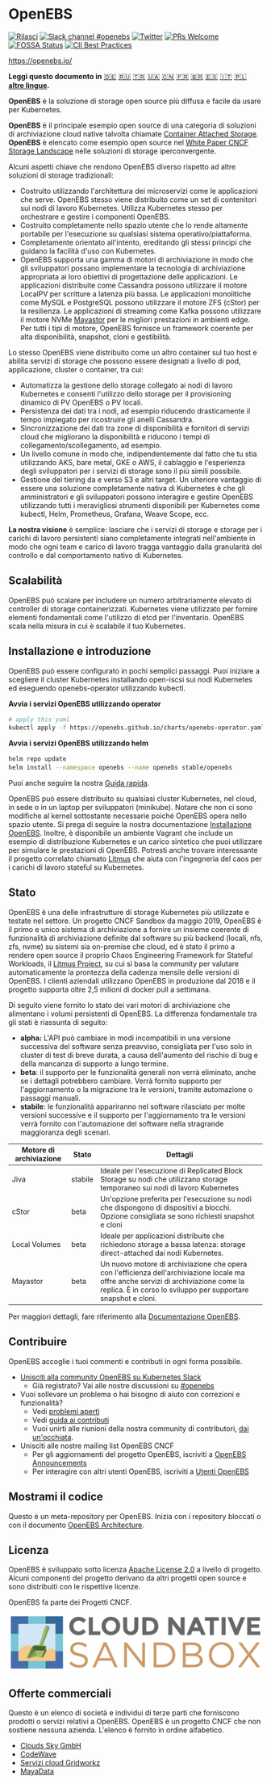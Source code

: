 # OpenEBS

[![Rilasci](https://img.shields.io/github/release/openebs/openebs/all.svg?style=flat-square)](https://github.com/openebs/openebs/releases)
[![Slack channel #openebs](https://img.shields.io/badge/slack-openebs-brightgreen.svg?logo=slack)](https://kubernetes.slack.com/messages/openebs)
[![Twitter](https://img.shields.io/twitter/follow/openebs.svg?style=social&label=Follow)](https://twitter.com/intent/follow?screen_name=openebs)
[![PRs Welcome](https://img.shields.io/badge/PRs-welcome-brightgreen.svg?style=flat-square)](https://github.com/openebs/openebs/blob/master/CONTRIBUTING.md)
[![FOSSA Status](https://app.fossa.com/api/projects/git%2Bgithub.com%2Fopenebs%2Fopenebs.svg?type=shield)](https://app.fossa.com/projects/git%2Bgithub.com%2Fopenebs%2Fopenebs?ref=badge_shield)
[![CII Best Practices](https://bestpractices.coreinfrastructure.org/projects/1754/badge)](https://bestpractices.coreinfrastructure.org/projects/1754)

https://openebs.io/

**Leggi questo documento in**
[🇩🇪](translations/README.de.md)	
[🇷🇺](translations/README.ru.md)	
[🇹🇷](translations/README.tr.md)	
[🇺🇦](translations/README.ua.md)	
[🇨🇳](translations/README.zh.md)	
[🇫🇷](translations/README.fr.md)
[🇧🇷](translations/README.pt-BR.md)
[🇪🇸](translations/README.es.md)
[🇮🇹](translations/README.it.md)
[🇵🇱](translations/README.pl.md)
**[altre lingue](translations/#readme).**

**OpenEBS** è la soluzione di storage open source più diffusa e facile da usare per Kubernetes.

**OpenEBS** è il principale esempio open source di una categoria di soluzioni di archiviazione cloud native talvolta chiamate [Container Attached Storage](https://www.cncf.io/blog/2018/04/19/container-attached-storage-a-primer/). **OpenEBS** è elencato come esempio open source nel [White Paper CNCF Storage Landscape](https://github.com/cncf/sig-storage/blob/master/CNCF%20Storage%20Landscape%20-%20White%20Paper.pdf) nelle soluzioni di storage iperconvergente.

Alcuni aspetti chiave che rendono OpenEBS diverso rispetto ad altre soluzioni di storage tradizionali:
- Costruito utilizzando l'architettura dei microservizi come le applicazioni che serve. OpenEBS stesso viene distribuito come un set di contenitori sui nodi di lavoro Kubernetes. Utilizza Kubernetes stesso per orchestrare e gestire i componenti OpenEBS.
- Costruito completamente nello spazio utente che lo rende altamente portabile per l'esecuzione su qualsiasi sistema operativo/piattaforma.
- Completamente orientato all'intento, ereditando gli stessi principi che guidano la facilità d'uso con Kubernetes.
- OpenEBS supporta una gamma di motori di archiviazione in modo che gli sviluppatori possano implementare la tecnologia di archiviazione appropriata ai loro obiettivi di progettazione delle applicazioni. Le applicazioni distribuite come Cassandra possono utilizzare il motore LocalPV per scritture a latenza più bassa. Le applicazioni monolitiche come MySQL e PostgreSQL possono utilizzare il motore ZFS (cStor) per la resilienza. Le applicazioni di streaming come Kafka possono utilizzare il motore NVMe [Mayastor](https://github.com/openebs/Mayastor) per le migliori prestazioni in ambienti edge. Per tutti i tipi di motore, OpenEBS fornisce un framework coerente per alta disponibilità, snapshot, cloni e gestibilità.

Lo stesso OpenEBS viene distribuito come un altro container sul tuo host e abilita servizi di storage che possono essere designati a livello di pod, applicazione, cluster o container, tra cui:
- Automatizza la gestione dello storage collegato ai nodi di lavoro Kubernetes e consenti l'utilizzo dello storage per il provisioning dinamico di PV OpenEBS o PV locali.
- Persistenza dei dati tra i nodi, ad esempio riducendo drasticamente il tempo impiegato per ricostruire gli anelli Cassandra.
- Sincronizzazione dei dati tra zone di disponibilità e fornitori di servizi cloud che migliorano la disponibilità e riducono i tempi di collegamento/scollegamento, ad esempio.
- Un livello comune in modo che, indipendentemente dal fatto che tu stia utilizzando AKS, bare metal, GKE o AWS, il cablaggio e l'esperienza degli sviluppatori per i servizi di storage sono il più simili possibile.
- Gestione del tiering da e verso S3 e altri target.
Un ulteriore vantaggio di essere una soluzione completamente nativa di Kubernetes è che gli amministratori e gli sviluppatori possono interagire e gestire OpenEBS utilizzando tutti i meravigliosi strumenti disponibili per Kubernetes come kubectl, Helm, Prometheus, Grafana, Weave Scope, ecc.

**La nostra visione** è semplice: lasciare che i servizi di storage e storage per i carichi di lavoro persistenti siano completamente integrati nell'ambiente in modo che ogni team e carico di lavoro tragga vantaggio dalla granularità del controllo e dal comportamento nativo di Kubernetes.

## Scalabilità

OpenEBS può scalare per includere un numero arbitrariamente elevato di controller di storage containerizzati. Kubernetes viene utilizzato per fornire elementi fondamentali come l'utilizzo di etcd per l'inventario. OpenEBS scala nella misura in cui è scalabile il tuo Kubernetes.

## Installazione e introduzione

OpenEBS può essere configurato in pochi semplici passaggi. Puoi iniziare a scegliere il cluster Kubernetes installando open-iscsi sui nodi Kubernetes ed eseguendo openebs-operator utilizzando kubectl.

**Avvia i servizi OpenEBS utilizzando operator**
```bash
# apply this yaml
kubectl apply -f https://openebs.github.io/charts/openebs-operator.yaml
```

**Avvia i servizi OpenEBS utilizzando helm**
```bash
helm repo update
helm install --namespace openebs --name openebs stable/openebs
```

Puoi anche seguire la nostra [Guida rapida](https://docs.openebs.io/docs/overview.html).

OpenEBS può essere distribuito su qualsiasi cluster Kubernetes, nel cloud, in sede o in un laptop per sviluppatori (minikube). Notare che non ci sono modifiche al kernel sottostante necessarie poiché OpenEBS opera nello spazio utente. Si prega di seguire la nostra documentazione [Installazione OpenEBS](https://docs.openebs.io/docs/overview.html). Inoltre, è disponibile un ambiente Vagrant che include un esempio di distribuzione Kubernetes e un carico sintetico che puoi utilizzare per simulare le prestazioni di OpenEBS. Potresti anche trovare interessante il progetto correlato chiamato [Litmus](https://litmuschaos.io) che aiuta con l'ingegneria del caos per i carichi di lavoro stateful su Kubernetes.

## Stato

OpenEBS è una delle infrastrutture di storage Kubernetes più utilizzate e testate nel settore. Un progetto CNCF Sandbox da maggio 2019, OpenEBS è il primo e unico sistema di archiviazione a fornire un insieme coerente di funzionalità di archiviazione definite dal software su più backend (locali, nfs, zfs, nvme) su sistemi sia on-premise che cloud, ed è stato il primo a rendere open source il proprio Chaos Engineering Framework for Stateful Workloads, il [Litmus Project](https://litmuschaos.io), su cui si basa la community per valutare automaticamente la prontezza della cadenza mensile delle versioni di OpenEBS. I clienti aziendali utilizzano OpenEBS in produzione dal 2018 e il progetto supporta oltre 2,5 milioni di docker pull a settimana.

Di seguito viene fornito lo stato dei vari motori di archiviazione che alimentano i volumi persistenti di OpenEBS. La differenza fondamentale tra gli stati è riassunta di seguito:
- **alpha:** L'API può cambiare in modi incompatibili in una versione successiva del software senza preavviso, consigliata per l'uso solo in cluster di test di breve durata, a causa dell'aumento del rischio di bug e della mancanza di supporto a lungo termine.
- **beta**: il supporto per le funzionalità generali non verrà eliminato, anche se i dettagli potrebbero cambiare. Verrà fornito supporto per l'aggiornamento o la migrazione tra le versioni, tramite automazione o passaggi manuali.
- **stabile**: le funzionalità appariranno nel software rilasciato per molte versioni successive e il supporto per l'aggiornamento tra le versioni verrà fornito con l'automazione del software nella stragrande maggioranza degli scenari.


| Motore di archiviazione | Stato | Dettagli |
|---|---|---|
| Jiva | stabile | Ideale per l'esecuzione di Replicated Block Storage su nodi che utilizzano storage temporaneo sui nodi di lavoro Kubernetes |
| cStor | beta | Un'opzione preferita per l'esecuzione su nodi che dispongono di dispositivi a blocchi. Opzione consigliata se sono richiesti snapshot e cloni |
| Local Volumes | beta | Ideale per applicazioni distribuite che richiedono storage a bassa latenza: storage direct-attached dai nodi Kubernetes. |
| Mayastor | beta | Un nuovo motore di archiviazione che opera con l'efficienza dell'archiviazione locale ma offre anche servizi di archiviazione come la replica. È in corso lo sviluppo per supportare snapshot e cloni. |

Per maggiori dettagli, fare riferimento alla [Documentazione OpenEBS](https://docs.openebs.io/docs/next/overview.html). 

## Contribuire

OpenEBS accoglie i tuoi commenti e contributi in ogni forma possibile.

- [Unisciti alla community OpenEBS su Kubernetes Slack](https://kubernetes.slack.com)
   - Già registrato? Vai alle nostre discussioni su [#openebs](https://kubernetes.slack.com/messages/openebs/)
- Vuoi sollevare un problema o hai bisogno di aiuto con correzioni e funzionalità?
   - Vedi [problemi aperti](https://github.com/openebs/openebs/issues)
   - Vedi [guida ai contributi](./CONTRIBUTING.md)
   - Vuoi unirti alle riunioni della nostra community di contributori, [dai un'occhiata](./community/README.md).
- Unisciti alle nostre mailing list OpenEBS CNCF
   - Per gli aggiornamenti del progetto OpenEBS, iscriviti a [OpenEBS Announcements](https://lists.cncf.io/g/cncf-openebs-announcements)
   - Per interagire con altri utenti OpenEBS, iscriviti a [Utenti OpenEBS](https://lists.cncf.io/g/cncf-openebs-users)

## Mostrami il codice

Questo è un meta-repository per OpenEBS. Inizia con i repository bloccati o con il documento [OpenEBS Architecture](./contribute/design/README.md).

## Licenza

OpenEBS è sviluppato sotto licenza [Apache License 2.0](https://github.com/openebs/openebs/blob/master/LICENSE) a livello di progetto. Alcuni componenti del progetto derivano da altri progetti open source e sono distribuiti con le rispettive licenze.

OpenEBS fa parte dei Progetti CNCF.

[![Progetto Sandbox CNCF](https://raw.githubusercontent.com/cncf/artwork/master/other/cncf-sandbox/horizontal/color/cncf-sandbox-horizontal-color.png)](https://landscape.cncf.io/selected=open-ebs)

## Offerte commerciali

Questo è un elenco di società e individui di terze parti che forniscono prodotti o servizi relativi a OpenEBS. OpenEBS è un progetto CNCF che non sostiene nessuna azienda. L'elenco è fornito in ordine alfabetico.
- [Clouds Sky GmbH](https://cloudssky.com/en/)
- [CodeWave](https://codewave.eu/)
- [Servizi cloud Gridworkz](https://www.gridworkz.com/)
- [MayaData](https://mayadata.io/)
